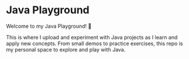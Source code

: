 # Java Playground

Welcome to my Java Playground! 🎉  

This is where I upload and experiment with Java projects as I learn and apply new concepts. From small demos to practice exercises, this repo is my personal space to explore and play with Java.

